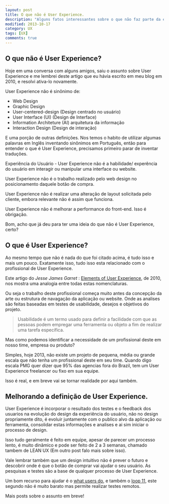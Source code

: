 ```yaml
---
layout: post
title: O que não é User Experience.
description: "Alguns fatos interessantes sobre o que não faz parte da experiência do usuário."
modified: 2013-10-17
category: UX
tags: [UX]
comments: true  
---
```


## O que não é User Experience?
Hoje em uma conversa com alguns amigos, saiu o assunto sobre User Experience e me lembrei deste artigo que eu hávia escrito em meu blog em 2010, e resolvi ativa-lo novamente.

User Experience não é sinônimo de:

- Web Design
- Graphic Design
- User-centered-design (Design centrado no usuário)
- User Interface (UI) (Design de Interface)
- Information Architeture (AI) arquitetura da informação
- Interaction Design (Design de interação)

E uma porção de outras definições. Nos temos o habito de utilizar algumas palavras em Inglês inventando sinônimos em Português, então para entender o que é User Experience, precisamos primeiro parar de inventar traduções.

Experiência do Usuário - User Experience não é a habilidade/ experência do usuário em interagir ou manipular uma interface ou website.

User Experience não é o trabalho realizado pelo web design no posicionamento daquele botão de compra.

User Experience não é realizar uma alteração de layout solicitada pelo cliente, embora relevante não é assim que funciona.

User Experience não é melhorar a performance do front-end. Isso é obrigação.

Bom, acho que já deu para ter uma ideia do que não é User Experience, certo?

## O que é User Experience?

Ao mesmo tempo que não é nada do que foi citado acima, é tudo isso e mais um pouco.
Exatamente isso, tudo isso esta relacionado com o profissional de User Experience.

Este artigo do _Jesse James Garret_ : [Elements of User Experience]({{site.url}}/assets/Elements-of-User-Experience.pdf), de 2010, nos mostra uma analogia entre todas estas nomenclaturas.

Ou seja o trabalho deste profissional começa muito antes da concepção da arte ou estrutura de navagação da aplicação ou website.
Onde as analises são feitas baseadas em testes de usabilidade, desejos e objetivos do projeto.

> Usabilidade é um termo usado para definir a facilidade com que as pessoas podem empregar uma ferramenta ou objeto a fim de realizar uma tarefa específica.

Mas como podemos identificar a necessidade de um profissional deste em nosso time, empresa ou produto?

Simples, hoje 2013, não existe um projeto de pequena, média ou grande escala que não tenha um profissional deste em seu time. Quando digo escala PMG quer dizer que 95% das agencias fora do Brazil, tem um User Experience freelancer ou fixo em sua equipe.

Isso é real, e em breve vai se tornar realidade por aqui também.

## Melhorando a definição de User Experience.

User Experience é incorporar o resultado dos testes e o feedback dos usuarios na evolução do design da experiência do usuário, não no design propriamente dito, é evoluir juntamente com o publico alvo da aplicação ou ferramenta, consolidar estas informações e analises e ai sim iniciar o processo de design.

Isso tudo geralmente é feito em equipe, apesar de parecer um processo lento, é muito dinâmico e pode ser feito de 2 a 3 semanas, chamado tambem de LEAN UX (Em outro post falo mais sobre isso).

Vale lembrar também que um design intuitivo não é prever o futuro e descobrir onde é que o botão de comprar vai ajudar o seu usuário. As pesquisas e testes são a base de qualquer processo de User Experience.

Um bom recurso para ajudar é o [what users do](http://whatusersdo.com/), e também o [loop 11](http://www.loop11.com/), este segundo não é muito barato mas permite realizar testes remotos.

Mais posts sobre o assunto em breve!
